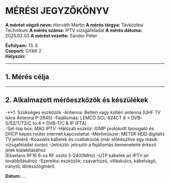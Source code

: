 
# MÉRÉSI JEGYZŐKÖNYV

**A mérést végző neve:** Horváth Martin 
**A mérés tárgya:** Távközlési Technikum
**A mérés száma:**  IPTV vizsgafeladat
**A mérés dátuma:**   2025.02.03
**A mérést vezette:** Sándor Péter  

**Évfolyam:** 13. E  
**Csoport:** GYAK 2  
**Helyszín:**   

---

## 1. Mérés célja


---

## 2. Alkalmazott mérőeszközök és készülékek

-**1. Szükséges eszközök
-Antenna: Beltéri vagy kültéri antenna (UHF TV Iskra Antenna P-2845)
-Fejállomás: LEMCO SCL-824CT 8 × DVB-S/S2/T/T2/C to 4 × DVB-T/C & IP (FTA)  
-Set-top box: MAG IPTV
-Hálózati eszköz: IGMP protokollt támogató és DHCP képes router internet kapcsolattal
-Mérőműszer: METEK HDD digitális TV jelmérő
-Koaxiális kábelek és csatlakozók (már előkészítve egy másik vizsgafeladat során)
-Jelosztó: jelosztó a fejállomás bemeneteire érkező jelek kialakításához  
(Ekselans RF16 6-os RF osztó 5-2400MHz)
-UTP kábelek az IPTV jel továbbításához
-Szerelési eszközök: csavarhúzó, villáskulcs, kábelvágó, iránytű, dőlésszögmérő




**Dátum:** ...

